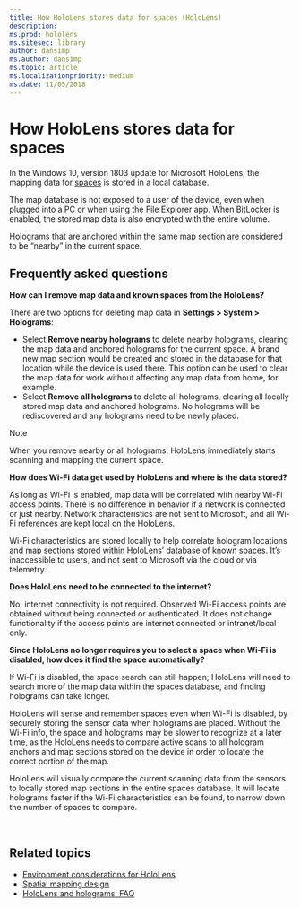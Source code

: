 ```yaml
---
title: How HoloLens stores data for spaces (HoloLens)
description: 
ms.prod: hololens
ms.sitesec: library
author: dansimp
ms.author: dansimp
ms.topic: article
ms.localizationpriority: medium
ms.date: 11/05/2018
---
```


# How HoloLens stores data for spaces

In the Windows 10, version 1803 update for Microsoft HoloLens, the mapping data for [spaces](https://support.microsoft.com/help/13760/hololens-spaces-on-hololens) is stored in a local database. 

The map database is not exposed to a user of the device, even when plugged into a PC or when using the File Explorer app. When BitLocker is enabled, the stored map data is also encrypted with the entire volume.

Holograms that are anchored within the same map section are considered to be “nearby” in the current space.


## Frequently asked questions

**How can I remove map data and known spaces from the HoloLens?**

There are two options for deleting map data in **Settings > System > Holograms**: 

- Select **Remove nearby holograms** to delete nearby holograms, clearing the map data and anchored holograms for the current space. A brand new map section would be created and stored in the database for that location while the device is used there. This option can be used to clear the map data for work without affecting any map data from home, for example.
- Select **Remove all holograms** to delete all holograms, clearing all locally stored map data and anchored holograms. No holograms will be rediscovered and any holograms need to be newly placed.

>[!NOTE]
>When you remove nearby or all holograms, HoloLens immediately starts scanning and mapping the current space.

**How does Wi-Fi data get used by HoloLens and where is the data stored?**

As long as Wi-Fi is enabled, map data will be correlated with nearby Wi-Fi access points. There is no difference in behavior if a network is connected or just nearby. Network characteristics are not sent to Microsoft, and all Wi-Fi references are kept local on the HoloLens.

Wi-Fi characteristics are stored locally to help correlate hologram locations and map sections stored within HoloLens’ database of known spaces. It’s inaccessible to users, and not sent to Microsoft via the cloud or via telemetry.



**Does HoloLens need to be connected to the internet?**

No, internet connectivity is not required. Observed Wi-Fi access points are obtained without being connected or authenticated. It does not change functionality if the access points are internet connected or intranet/local only.





**Since HoloLens no longer requires you to select a space when Wi-Fi is disabled, how does it find the space automatically?**

If Wi-Fi is disabled, the space search can still happen; HoloLens will need to search more of the map data within the spaces database, and finding holograms can take longer. 

HoloLens will sense and remember spaces even when Wi-Fi is disabled, by securely storing the sensor data when holograms are placed. Without the Wi-Fi info, the space and holograms may be slower to recognize at a later time, as the HoloLens needs to compare active scans to all hologram anchors and map sections stored on the device in order to locate the correct portion of the map.

HoloLens will visually compare the current scanning data from the sensors to locally stored map sections in the entire spaces database.  It will locate holograms faster if the Wi-Fi characteristics can be found, to narrow down the number of spaces to compare.




 



## Related topics

- [Environment considerations for HoloLens](https://docs.microsoft.com/windows/mixed-reality/environment-considerations-for-hololens)
- [Spatial mapping design](https://docs.microsoft.com/windows/mixed-reality/spatial-mapping-design)
- [HoloLens and holograms: FAQ](https://support.microsoft.com/help/13456/hololens-and-holograms-faq)
